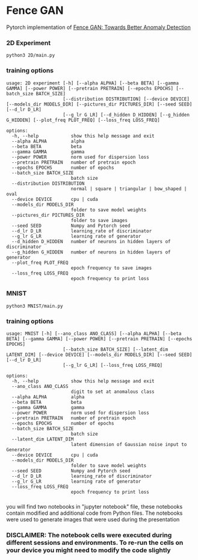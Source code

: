 # Fence GAN
Pytorch implementation of [Fence GAN: Towards Better Anomaly Detection](https://arxiv.org/abs/1904.01209)

### 2D Experiment
```
python3 2D/main.py
```
### training options
```
usage: 2D experiment [-h] [--alpha ALPHA] [--beta BETA] [--gamma GAMMA] [--power POWER] [--pretrain PRETRAIN] [--epochs EPOCHS] [--batch_size BATCH_SIZE]
                     [--distribution DISTRIBUTION] [--device DEVICE] [--models_dir MODELS_DIR] [--pictures_dir PICTURES_DIR] [--seed SEED] [--d_lr D_LR]
                     [--g_lr G_LR] [--d_hidden D_HIDDEN] [--g_hidden G_HIDDEN] [--plot_freq PLOT_FREQ] [--loss_freq LOSS_FREQ]

options:
  -h, --help            show this help message and exit
  --alpha ALPHA         alpha
  --beta BETA           beta
  --gamma GAMMA         gamma
  --power POWER         norm used for dispersion loss
  --pretrain PRETRAIN   number of pretrain epoch
  --epochs EPOCHS       number of epochs
  --batch_size BATCH_SIZE
                        batch size
  --distribution DISTRIBUTION
                        normal | square | triangular | bow_shaped | oval
  --device DEVICE       cpu | cuda
  --models_dir MODELS_DIR
                        folder to save model weights
  --pictures_dir PICTURES_DIR
                        folder to save images
  --seed SEED           Numpy and Pytorch seed
  --d_lr D_LR           learning_rate of discriminator
  --g_lr G_LR           learning rate of generator
  --d_hidden D_HIDDEN   number of neurons in hidden layers of discriminator
  --g_hidden G_HIDDEN   number of neurons in hidden layers of generator
  --plot_freq PLOT_FREQ
                        epoch frequency to save images
  --loss_freq LOSS_FREQ
                        epoch frequency to print loss
```

### MNIST
```
python3 MNIST/main.py
```
### training options
```
usage: MNIST [-h] [--ano_class ANO_CLASS] [--alpha ALPHA] [--beta BETA] [--gamma GAMMA] [--power POWER] [--pretrain PRETRAIN] [--epochs EPOCHS]
                     [--batch_size BATCH_SIZE] [--latent_dim LATENT_DIM] [--device DEVICE] [--models_dir MODELS_DIR] [--seed SEED] [--d_lr D_LR]
                     [--g_lr G_LR] [--loss_freq LOSS_FREQ]

options:
  -h, --help            show this help message and exit
  --ano_class ANO_CLASS
                        digit to set at anomalous class
  --alpha ALPHA         alpha
  --beta BETA           beta
  --gamma GAMMA         gamma
  --power POWER         norm used for dispersion loss
  --pretrain PRETRAIN   number of pretrain epoch
  --epochs EPOCHS       number of epochs
  --batch_size BATCH_SIZE
                        batch size
  --latent_dim LATENT_DIM
                        latent dimension of Gaussian noise input to Generator
  --device DEVICE       cpu | cuda
  --models_dir MODELS_DIR
                        folder to save model weights
  --seed SEED           Numpy and Pytorch seed
  --d_lr D_LR           learning_rate of discriminator
  --g_lr G_LR           learning rate of generator
  --loss_freq LOSS_FREQ
                        epoch frequency to print loss

```

###
you will find two notebooks in "jupyter notebook" file, these notebooks contain modified and additional code from Python files. The notebooks were used to generate images that were used during the presentation

### DISCLAIMER: The notebook cells were executed during different sessions and environments. To re-run the cells on your device you might need to modify the code slightly  
